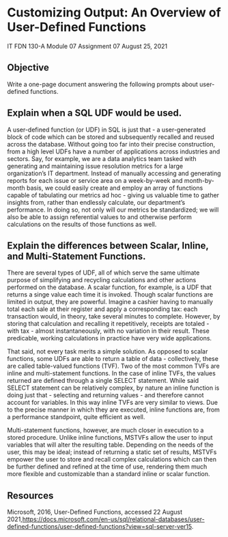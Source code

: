 # Customizing Output: An Overview of User-Defined Functions
IT FDN 130-A
Module 07
Assignment 07
August 25, 2021

## Objective
Write a one-page document answering the following prompts about user-defined functions.

## Explain when a SQL UDF would be used.
A user-defined function (or UDF) in SQL is just that - a user-generated block of code which can be stored and subsequently recalled and reused across the database. Without going too far into their precise construction, from a high level UDFs have a number of applications across industries and sectors. Say, for example, we are a data analytics team tasked with generating and maintaining issue resolution metrics for a large organization’s IT department. Instead of manually accessing and generating reports for each issue or service area on a week-by-week and month-by-month basis, we could easily create and employ an array of functions capable of tabulating our metrics ad hoc - giving us valuable time to gather insights from, rather than endlessly calculate, our department’s performance. In doing so, not only will our metrics be standardized; we will also be able to assign referential values to and otherwise perform calculations on the results of those functions as well.

## Explain the differences between Scalar, Inline, and Multi-Statement Functions.
There are several types of UDF, all of which serve the same ultimate purpose of simplifying and recycling calculations and other actions performed on the database. A scalar function, for example, is a UDF that returns a singe value each time it is invoked. Though scalar functions are limited in output, they are powerful. Imagine a cashier having to manually total each sale at their register and apply a corresponding tax: each transaction would, in theory, take several minutes to complete. However, by storing that calculation and recalling it repetitively, receipts are totaled - with tax - almost instantaneously, with no variation in their result. These predicable, working calculations in practice have very wide applications.

That said, not every task merits a simple solution. As opposed to scalar functions, some UDFs are able to return a table of data - collectively, these are called table-valued functions (TVF). Two of the most common TVFs are inline and multi-statement functions. In the case of inline TVFs, the values returned are defined through a single SELECT statement. While said SELECT statement can be relatively complex, by nature an inline function is doing just that - selecting and returning values - and therefore cannot account for variables. In this way inline TVFs are very similar to views. Due to the precise manner in which they are executed, inline functions are, from a performance standpoint, quite efficient as well.

Multi-statement functions, however, are much closer in execution to a stored procedure. Unlike inline functions, MSTVFs allow the user to input variables that will alter the resulting table. Depending on the needs of the user, this may be ideal; instead of returning a static set of results, MSTVFs empower the user to store and recall complex calculations which can then be further defined and refined at the time of use, rendering them much more flexible and customizable than a standard inline or scalar function.

## Resources
Microsoft, 2016, User-Defined Functions, accessed 22 August 2021,<https://docs.microsoft.com/en-us/sql/relational-databases/user-defined-functions/user-defined-functions?view=sql-server-ver15>.
